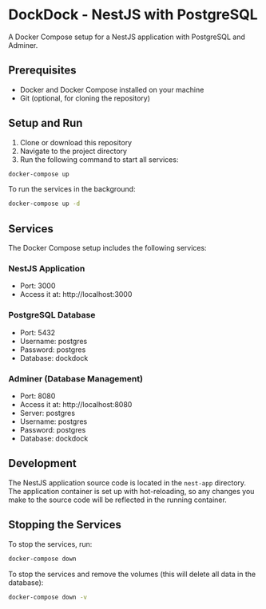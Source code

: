 # DockDock - NestJS with PostgreSQL

A Docker Compose setup for a NestJS application with PostgreSQL and Adminer.

## Prerequisites

-   Docker and Docker Compose installed on your machine
-   Git (optional, for cloning the repository)

## Setup and Run

1. Clone or download this repository
2. Navigate to the project directory
3. Run the following command to start all services:

```bash
docker-compose up
```

To run the services in the background:

```bash
docker-compose up -d
```

## Services

The Docker Compose setup includes the following services:

### NestJS Application

-   Port: 3000
-   Access it at: http://localhost:3000

### PostgreSQL Database

-   Port: 5432
-   Username: postgres
-   Password: postgres
-   Database: dockdock

### Adminer (Database Management)

-   Port: 8080
-   Access it at: http://localhost:8080
-   Server: postgres
-   Username: postgres
-   Password: postgres
-   Database: dockdock

## Development

The NestJS application source code is located in the `nest-app` directory. The application container is set up with hot-reloading, so any changes you make to the source code will be reflected in the running container.

## Stopping the Services

To stop the services, run:

```bash
docker-compose down
```

To stop the services and remove the volumes (this will delete all data in the database):

```bash
docker-compose down -v
```
